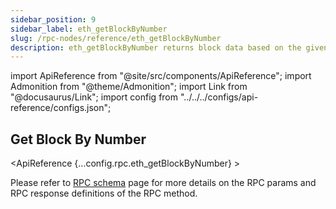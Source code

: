 ```yaml
---
sidebar_position: 9
sidebar_label: eth_getBlockByNumber
slug: /rpc-nodes/reference/eth_getBlockByNumber
description: eth_getBlockByNumber returns block data based on the given block number. Useful for retrieving detailed information about a particular block.
---
```


import ApiReference from "@site/src/components/ApiReference";
import Admonition from "@theme/Admonition";
import Link from "@docusaurus/Link";
import config from "../../../configs/api-reference/configs.json";

<head>
    <title>eth_getBlockByNumber RPC Method - Moralis Documentation</title>
</head>

## Get Block By Number

<ApiReference {...config.rpc.eth_getBlockByNumber} >
<Admonition type="info" title="Note">

<p>
Please refer to <a href="/rpc-nodes/reference/evm-rpc-schema">RPC schema</a> page for more details on the RPC params and RPC response definitions of the RPC method. 
</p>
</Admonition>
</ApiReference>
